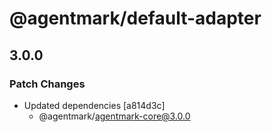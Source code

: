 # @agentmark/default-adapter

## 3.0.0

### Patch Changes

- Updated dependencies [a814d3c]
  - @agentmark/agentmark-core@3.0.0
